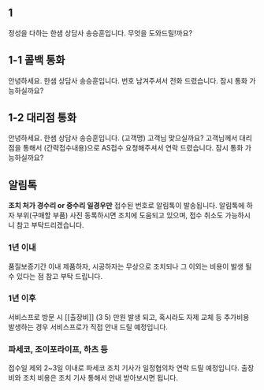 ## 1 
정성을 다하는 한샘 상담사 송승훈입니다.
무엇을 도와드릴!까요?
## 1-1 콜백 통화 
안녕하세요. 한샘 상담사 송승훈입니다. 
번호 남겨주셔서 전화 드렸습니다. 잠시 통화 가능하실까요?
## 1-2 대리점 통화
안녕하세요. 한샘 상담사 송승훈입니다. (고객명) 고객님 맞으실까요?
고객님께서 대리점을 통해서 (간략접수내용)으로 AS접수 요청해주셔서 연락 드렸습니다.
잠시 통화 가능하실까요?
## 알림톡
**조치 처가 경수리 or 중수리 일경우만**
접수된 번호로 알림톡이 발송됩니다. 알림톡에 하자 부위(구매할 부품) 사진 동록하시면 조치에 도움되고 있으며, 접수 취소도 가능하시니 참고 부탁드리겠습니다.

### 1년 이내 
품질보증기간 이내 제품하자, 시공하자는 무상으로 조치되나 그 이외는 비용이 발생 될 수 있다는 점 참고 부탁 드립니다.
### 1년 이후
서비스프로 방문 시 [[출장비]] (3  5) 만원 발생 되고, 혹시라도 자제 교체 등 추가비용 발생하는 경우 서비스프로가 직접 안내 드릴 예정입니다.
### 파세코, 조이포라이프, 하츠 등
접수일 제외 2~3일 이내로 파세코 조치 기사가 일정협의차 연락 드릴 예정입니다.
출장비와 조치 비용은 조치 기사 통해서 안내 받아보시면 됩니다.